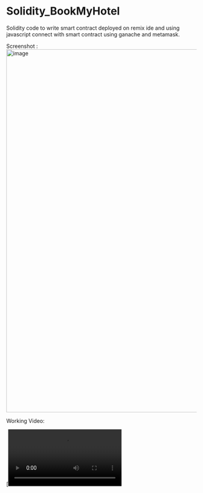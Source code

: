 # Solidity_BookMyHotel

Solidity code to write smart contract deployed on remix ide and using javascript connect with smart contract using ganache and metamask.

Screenshot :
<img width="959" alt="image" src="https://github.com/NileshBarandwal/Solidity_BookMyHotel/assets/52256162/dc3b9b02-7713-4372-8943-0d8d3276da51">

Working Video:

[![Watch the video](https://github.com/NileshBarandwal/Solidity_BookMyHotel/blob/main/Working%20Video.mp4)



